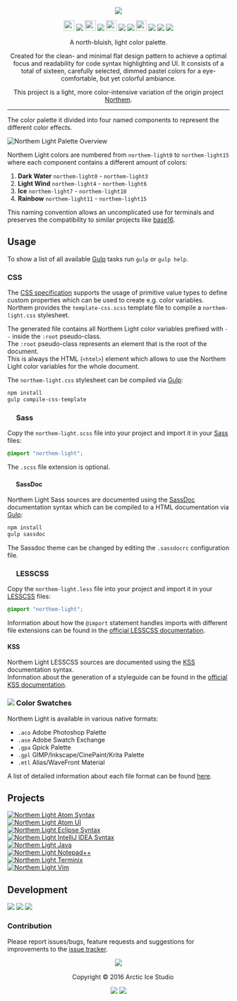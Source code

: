 <p align="center"><img src="https://cdn.rawgit.com/arcticicestudio/northem-light/develop/src/assets/northem-light-logo-banner.svg"/></p>

<p align="center"><img src="https://cdn.travis-ci.org/images/favicon-c566132d45ab1a9bcae64d8d90e4378a.svg" width=24 height=24/> <a href="https://travis-ci.org/arcticicestudio/northem-light"><img src="https://img.shields.io/travis/arcticicestudio/northem-light/develop.svg"/></a> <img src="https://circleci.com/favicon.ico" width=24 height=24/> <a href="https://circleci.com/gh/arcticicestudio/northem-light"><img src="https://circleci.com/gh/arcticicestudio/northem-light.svg?style=shield&circle-token=0552e1698e2c4fb79447a839fe3cc222c3d21e42"/></a> <img src="https://assets-cdn.github.com/favicon.ico" width=24 height=24/> <a href="https://github.com/arcticicestudio/northem-light/releases/latest"><img src="https://img.shields.io/github/release/arcticicestudio/northem-light.svg"/></a> <a href="https://github.com/arcticicestudio/northem-light/releases/latest"><img src="https://img.shields.io/badge/pre--release---_-blue.svg"/></a> <img src="https://www.npmjs.com/static/images/touch-icons/favicon-32x32.png" width=24 height=24/> <a href="https://www.npmjs.com/package/northem-light"><img src="https://img.shields.io/npm/v/northem-light.svg"/></a> <a href="https://www.npmjs.com/package/northem-light"><img src="https://img.shields.io/npm/dt/northem-light.svg"/></a> <a href="https://www.npmjs.com/package/northem-light"><img src="https://img.shields.io/npm/dm/northem-light.svg"/></a></p>

<p align="center">A north-bluish, light color palette.</p>

<p align="center">Created for the clean- and minimal flat design pattern to achieve a optimal focus and readability for code syntax highlighting and UI.
It consists of a total of sixteen, carefully selected, dimmed pastel colors for a eye-comfortable, but yet colorful ambiance.</p>

<p align="center">This project is a light, more color-intensive variation of the origin project <a href="https://github.com/arcticicestudio/northem">Northem</a>.</p>

---

The color palette it divided into four named components to represent the different color effects.

![Northem Light Palette Overview](https://cdn.rawgit.com/arcticicestudio/northem-light/develop/src/assets/northem-light-overview.svg)

Northem Light colors are numbered from `northem-light0` to `northem-light15` where each component contains a different amount of colors:  
  1. **Dark Water** `northem-light0` - `northem-light3`  
  2. **Light Wind** `northem-light4` - `northem-light6`  
  3. **Ice** `northem-light7` - `northem-light10`  
  4. **Rainbow** `northem-light11` - `northem-light15`  

This naming convention allows an uncomplicated use for terminals and preserves the compatibility to similar projects like [base16](http://chriskempson.com/projects/base16).

## Usage
To show a list of all available [Gulp][gulp] tasks run `gulp` or `gulp help`.

### CSS
The [CSS specification](https://www.w3.org/TR/css-variables) supports the usage of primitive value types to define custom properties which can be used to create e.g. color variables.  
Northem provides the `template-css.scss` template file to compile a `northem-light.css` stylesheet.

The generated file contains all Northem Light color variables prefixed with `--` inside the `:root` pseudo-class.  
The `:root` pseudo-class represents an element that is the root of the document.  
This is always the HTML (`<html>`) element which allows to use the Northem Light color variables for the whole document.

The `northem-light.css` stylesheet can be compiled via [Gulp][gulp]:  
```sh
npm install
gulp compile-css-template
```

### <img src="http://sass-lang.com/favicon.ico" width=16 height=16 /> Sass
Copy the `northem-light.scss` file into your project and import it in your [Sass](http://sass-lang.com) files:
```css
@import "northem-light";
```
The `.scss` file extension is optional.

#### <img src="http://sassdoc.com/favicon.png" width=16 height=16 /> SassDoc
Northem Light Sass sources are documented using the [SassDoc](http://sassdoc.com) documentation syntax which can be compiled to a HTML documentation via [Gulp][gulp]:  
```sh
npm install
gulp sassdoc
```
The Sassdoc theme can be changed by editing the `.sassdocrc` configuration file.

### <img src="http://lesscss.org/public/ico/favicon.ico" width=16 height=16/> LESSCSS
Copy the `northem-light.less` file into your project and import it in your [LESSCSS](http://lesscss.org) files:  
```css
@import "northem-light";
```
Information about how the `@import` statement handles imports with different file extensions can be found in the [official LESSCSS documentation](http://lesscss.org/features/#import-directives-feature).

#### KSS
Northem Light LESSCSS sources are documented using the [KSS](http://warpspire.com/kss) documentation syntax.  
Information about the generation of a styleguide can be found in the [official KSS documentation](http://warpspire.com/kss/styleguides).

### <img src="https://cdn.rawgit.com/arcticicestudio/northem-light/develop/src/assets/icon-color-swatch.svg"/> Color Swatches
Northem Light is available in various native formats:
  - `.aco` Adobe Photoshop Palette
  - `.ase` Adobe Swatch Exchange
  - `.gpa` Gpick Palette
  - `.gpl` GIMP/Inkscape/CinePaint/Krita Palette
  - `.mtl` Alias/WaveFront Material

A list of detailed information about each file format can be found [here](http://www.selapa.net/swatches/colors/fileformats.php).

## Projects
[![Northem Light Atom Syntax](https://cdn.rawgit.com/arcticicestudio/northem-light/develop/src/assets/northem-light-atom-syntax-banner.svg)](https://atom.io/themes/northem-light-atom-syntax)  
[![Northem Light Atom UI](https://cdn.rawgit.com/arcticicestudio/northem-light/develop/src/assets/northem-light-atom-ui-banner.svg)](https://atom.io/themes/northem-light-atom-ui)  
[![Northem Light Eclipse Syntax](https://cdn.rawgit.com/arcticicestudio/northem-light/develop/src/assets/northem-light-eclipse-syntax-banner.svg)](https://github.com/arcticicestudio/northem-light-eclipse-syntax)  
[![Northem Light IntelliJ IDEA Syntax](https://cdn.rawgit.com/arcticicestudio/northem-light/develop/src/assets/northem-light-intellij-idea-syntax-banner.svg)](https://github.com/arcticicestudio/northem-light-intellij-idea-syntax)  
[![Northem Light Java](https://cdn.rawgit.com/arcticicestudio/northem-light/develop/src/assets/northem-light-java-banner.svg)](https://github.com/arcticicestudio/northem-light-java)  
[![Northem Light Notepad++](https://cdn.rawgit.com/arcticicestudio/northem-light/develop/src/assets/northem-light-notepadplusplus-banner.svg)](https://github.com/arcticicestudio/northem-light-notepadplusplus)  
[![Northem Light Terminix](https://cdn.rawgit.com/arcticicestudio/northem-light/develop/src/assets/northem-light-terminix-banner.svg)](https://github.com/arcticicestudio/northem-light-terminix)  
[![Northem Light Vim](https://cdn.rawgit.com/arcticicestudio/northem-light/develop/src/assets/northem-light-vim-banner.svg)](https://github.com/arcticicestudio/northem-light-vim)  

## Development
[![](https://img.shields.io/badge/Changelog-2.0.1-blue.svg)](https://github.com/arcticicestudio/northem-light/blob/v2.0.1/CHANGELOG.md) [![](https://img.shields.io/badge/Workflow-gitflow_Branching_Model-blue.svg)](http://nvie.com/posts/a-successful-git-branching-model) [![](https://img.shields.io/badge/Versioning-ArcVer_0.8.0-blue.svg)](https://github.com/arcticicestudio/arcver)

### Contribution
Please report issues/bugs, feature requests and suggestions for improvements to the [issue tracker](https://github.com/arcticicestudio/northem-light/issues).

<p align="center"><img src="https://cdn.rawgit.com/arcticicestudio/nord/develop/src/assets/banner-footer-mountains.svg" /></p>

<p align="center"> <img src="http://arcticicestudio.com/favicon.ico" width=16 height=16/> Copyright &copy; 2016 Arctic Ice Studio</p>

<p align="center"><a href="http://www.apache.org/licenses/LICENSE-2.0"><img src="https://img.shields.io/badge/License-Apache_2.0-blue.svg"/></a> <a href="https://creativecommons.org/licenses/by-sa/4.0"><img src="https://img.shields.io/badge/License-CC_BY--SA_4.0-blue.svg"/></a></p>

[gulp]: http://gulpjs.com
